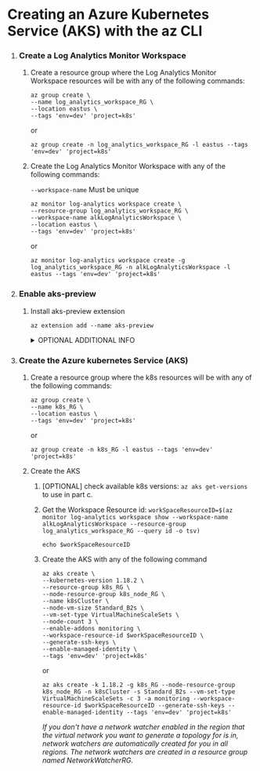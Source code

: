 # Creating an Azure Kubernetes Service (AKS) with the az CLI

1. ### Create a Log Analytics Monitor Workspace

   1. Create a resource group where the Log Analytics Monitor Workspace resources will be with any of the following commands:

      ```
      az group create \
      --name log_analytics_workspace_RG \
      --location eastus \
      --tags 'env=dev' 'project=k8s'
      ```

      or

      `az group create -n log_analytics_workspace_RG -l eastus --tags 'env=dev' 'project=k8s'`

   2. Create the Log Analytics Monitor Workspace with any of the following commands:

      `--workspace-name` Must be unique

      ```
      az monitor log-analytics workspace create \
      --resource-group log_analytics_workspace_RG \
      --workspace-name alkLogAnalyticsWorkspace \
      --location eastus \
      --tags 'env=dev' 'project=k8s'
      ```

      or

      `az monitor log-analytics workspace create -g log_analytics_workspace_RG -n alkLogAnalyticsWorkspace -l eastus --tags 'env=dev' 'project=k8s'`

2. ### Enable aks-preview

   1. Install aks-preview extension

      `az extension add --name aks-preview`

      <details><summary>OPTIONAL ADDITIONAL INFO</summary>
      <p>

      Check available extensions

      `az extension list-available --output table`

      [azure-cli-extensions-overview](https://docs.microsoft.com/en-us/cli/azure/azure-cli-extensions-overview?view=azure-cli-latest)

      </p>
      </details>

3. ### Create the Azure kubernetes Service (AKS)

   1. Create a resource group where the k8s resources will be with any of the following commands:

      ```
      az group create \
      --name k8s_RG \
      --location eastus \
      --tags 'env=dev' 'project=k8s'
      ```

      or

      `az group create -n k8s_RG -l eastus --tags 'env=dev' 'project=k8s'`

   2. Create the AKS

      1. [OPTIONAL] check available k8s versions: `az aks get-versions` to use in part c.

      2. Get the Workspace Resource id:
         `workSpaceResourceID=$(az monitor log-analytics workspace show --workspace-name alkLogAnalyticsWorkspace --resource-group log_analytics_workspace_RG --query id -o tsv)`

         `echo $workSpaceResourceID`

      3. Create the AKS with any of the following command

         ```
         az aks create \
         --kubernetes-version 1.18.2 \
         --resource-group k8s_RG \
         --node-resource-group k8s_node_RG \
         --name k8sCluster \
         --node-vm-size Standard_B2s \
         --vm-set-type VirtualMachineScaleSets \
         --node-count 3 \
         --enable-addons monitoring \
         --workspace-resource-id $workSpaceResourceID \
         --generate-ssh-keys \
         --enable-managed-identity \
         --tags 'env=dev' 'project=k8s'
         ```

         or

         `az aks create -k 1.18.2 -g k8s_RG --node-resource-group k8s_node_RG -n k8sCluster -s Standard_B2s --vm-set-type VirtualMachineScaleSets -c 3 -a monitoring --workspace-resource-id $workSpaceResourceID --generate-ssh-keys --enable-managed-identity --tags 'env=dev' 'project=k8s'`

         _If you don't have a network watcher enabled in the region that the virtual network you want to generate a topology for is in, network watchers are automatically created for you in all regions. The network watchers are created in a resource group named NetworkWatcherRG._
